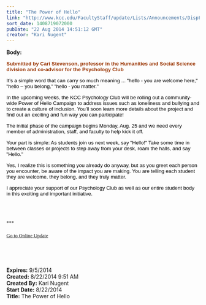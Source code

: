 ```yaml
---
title: "The Power of Hello"
link: "http://www.kcc.edu/FacultyStaff/update/Lists/Announcements/DispForm.aspx?ID=1599"
sort_date: 1408719072000
pubDate: "22 Aug 2014 14:51:12 GMT"
creator: "Kari Nugent"
---
```


<div><b>Body:</b> <div class="ExternalClass9C85A8E636364BB6B43DE9D3B504D628">
<div>
<p class="MsoNormalCxSpFirst"><span style="font-size:10pt;font-family:'Arial','sans-serif';color:black"><font color="#993300"><strong>Submitted by Cari Stevenson, professor in the Humanities and Social Science division and co-advisor for the Psychology Club</strong></font></span></p>
<p class="MsoNormalCxSpFirst"><span style="font-size:10pt;font-family:'Arial','sans-serif';color:black"></span><span style="font-size:10pt;font-family:'Arial','sans-serif';color:black">It’s a simple word that can carry so much meaning ... &quot;hello - you are welcome here,&quot; &quot;hello – you belong,&quot; &quot;hello - you matter.&quot;</span></p>
<p class="MsoNormalCxSpFirst"><span style="font-size:10pt;font-family:'Arial','sans-serif';color:black">In the upcoming weeks, the KCC Psychology Club will be rolling out a community-wide Power of Hello Campaign to address issues such as loneliness and bullying and to create a culture of inclusion. You’ll soon learn more details about the project and find out an exciting and fun way you can participate!</span></p>
<p class="MsoNormalCxSpFirst"><span style="font-size:10pt;font-family:'Arial','sans-serif';color:black"></span><span style="font-size:10pt;font-family:'Arial','sans-serif';color:black">The initial phase of the campaign begins Monday, Aug. 25 and we need every member of administration, staff, and faculty to help kick it off. </span></p>
<p class="MsoNormalCxSpFirst"><span style="font-size:10pt;font-family:'Arial','sans-serif';color:black">Your part is simple: As students join us next week, say &quot;Hello!&quot; Take some time in between classes or projects to step away from your desk, roam the halls, and say &quot;Hello.&quot; </span></p>
<p class="MsoNormalCxSpFirst"><span style="font-size:10pt;font-family:'Arial','sans-serif';color:black">Yes, I realize this is something you already do anyway, but as you greet each person you encounter, be aware of the impact you are making. You are telling each student they are welcome, they belong, and they truly matter.</span></p>
<p class="MsoNormalCxSpFirst"><span style="font-size:10pt;font-family:'Arial','sans-serif';color:black"></span><span style="font-size:10pt;font-family:'Arial','sans-serif';color:black">I appreciate your support of our Psychology Club as well as our entire student body in this exciting and important initiative. </span></p>
<p class="MsoNormalCxSpFirst"><span style="font-size:10pt;font-family:'Arial','sans-serif';color:black"></span> </p><span style="font-size:10pt;font-family:'Arial','sans-serif';color:black">
<div> </div>
<div><font size="3"><font face="Calibri">
<div></div>
<div></div>
<div></div>
<div>
<div></div>
<div>
<div>
<div><font size="2">***</font></div>
<div><font size="2"></font> </div>
<div><font size="2"></font></div>
<div><font size="2"></font></div>
<div><font size="2"></font></div>
<div><font size="2"></font></div>
<div><font size="2"></font></div>
<div><font size="2"></font></div>
<div><font size="2"></font></div>
<div><font size="2"></font></div>
<div><font size="2"></font></div>
<div><font size="2"></font></div>
<div><font size="2"></font></div>
<div><font size="2"></font></div>
<div><a href="/FacultyStaff/update/Pages/dailyupdate.aspx"><font size="2">Go to Online Update</font></a></div>
<div></div></div></div></div></font></font>
<p class="MsoNormal" style="margin:0in 0in 10pt"><font size="3"><font face="Calibri"></font></font></p>
<p> </p></div></span>
<p class="MsoNormalCxSpFirst"><span style="font-size:10pt;font-family:'Arial','sans-serif';color:black"></span> </p></div></div></div>
<div><b>Expires:</b> 9/5/2014</div>
<div><b>Created:</b> 8/22/2014 9:51 AM</div>
<div><b>Created By:</b> Kari Nugent</div>
<div><b>Start Date:</b> 8/22/2014</div>
<div><b>Title:</b> The Power of Hello</div>
